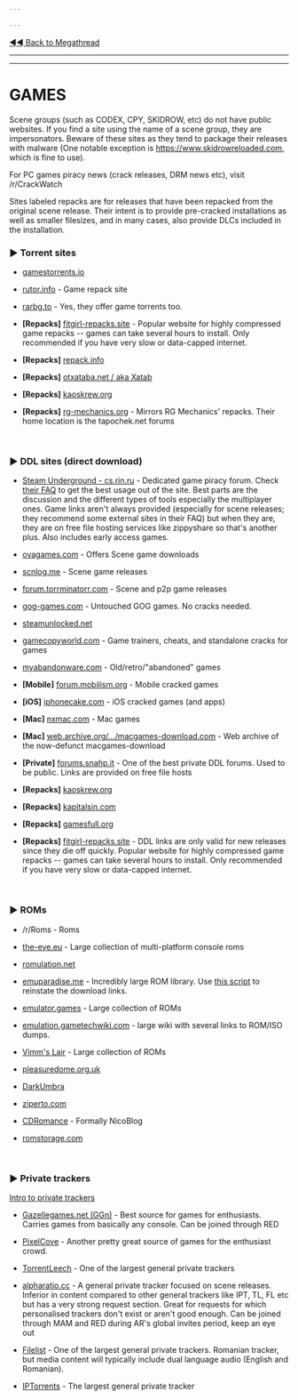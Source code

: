 ---
---
[◄◄ Back to Megathread](https://www.reddit.com/r/Piracy/wiki/megathread)

---
---

# GAMES

Scene groups (such as CODEX, CPY, SKIDROW, etc) do not have public websites. If you find a site using the name of a scene group, they are impersonators. Beware of these sites as they tend to package their releases with malware (One notable exception is https://www.skidrowreloaded.com, which is fine to use).

For PC games piracy news (crack releases, DRM news etc), visit /r/CrackWatch 

Sites labeled repacks are for releases that have been repacked from the original scene release. Their intent is to provide pre-cracked installations as well as smaller filesizes, and in many cases, also provide DLCs included in the installation.

### ►  **Torrent sites**

* [gamestorrents.io](https://www.gamestorrents.io/)
* [rutor.info](http://rutor.info/games) - Game repack site
* [rarbg.to](http://rarbg.to/) - Yes, they offer game torrents too.
* **[Repacks]** [fitgirl-repacks.site](http://fitgirl-repacks.site/) - Popular website for highly compressed game repacks -- games can take several hours to install. Only recommended if you have very slow or data-capped internet.
* **[Repacks]** [repack.info](https://repack.info/)
* **[Repacks]** [otxataba.net / aka Xatab](https://otxataba.net/)
* **[Repacks]** [kaoskrew.org](https://kaoskrew.org/)
* **[Repacks]** [rg-mechanics.org](https://rg-mechanics.org/) - Mirrors RG Mechanics' repacks. Their home location is the tapochek.net forums

&nbsp;




### ►  **DDL sites (direct download)**

* [Steam Underground - cs.rin.ru](https://cs.rin.ru/forum/viewforum.php?f=10) - Dedicated game piracy forum. Check [their FAQ](https://cs.rin.ru/forum/viewtopic.php?f=10&t=98158) to get the best usage out of the site. Best parts are the discussion and the different types of tools especially the multiplayer ones. Game links aren't always provided (especially for scene releases; they recommend some external sites in their FAQ) but when they are, they are on free file hosting services like zippyshare so that's another plus. Also includes early access games.
* [ovagames.com](http://www.ovagames.com/) - Offers Scene game downloads
* [scnlog.me](https://scnlog.me/) - Scene game releases
* [forum.torrminatorr.com](https://forum.torrminatorr.com/) - Scene and p2p game releases
* [gog-games.com](https://gog-games.com/) - Untouched GOG games. No cracks needed.
* [steamunlocked.net](https://steamunlocked.net/)
* [gamecopyworld.com](https://gamecopyworld.com/games/index.php) - Game trainers, cheats, and standalone cracks for games
* [myabandonware.com](https://www.myabandonware.com/) - Old/retro/"abandoned" games
* **[Mobile]** [forum.mobilism.org](https://forum.mobilism.org/index.php) - Mobile cracked games
* **[iOS]** [iphonecake.com](https://www.iphonecake.com/) - iOS cracked games (and apps)
* **[Mac]** [nxmac.com](https://nxmac.com/) - Mac games
* **[Mac]** [web.archive.org/.../macgames-download.com](https://web.archive.org/web/20181113021918/http://macgames-download.com/) - Web archive of the now-defunct macgames-download
* **[Private]** [forums.snahp.it](https://forum.snahp.it/) - One of the best private DDL forums. Used to be public. Links are provided on free file hosts
* **[Repacks]** [kaoskrew.org](https://kaoskrew.org/)
* **[Repacks]** [kapitalsin.com](http://www.kapitalsin.com/forum/index.php?board=4.0)
* **[Repacks]** [gamesfull.org](https://www.gamesfull.org/)
* **[Repacks]** [fitgirl-repacks.site](http://fitgirl-repacks.site/) - DDL links are only valid for new releases since they die off quickly. Popular website for highly compressed game repacks -- games can take several hours to install. Only recommended if you have very slow or data-capped internet.

&nbsp;




### ►  **ROMs**
* /r/Roms - Roms
* [the-eye.eu](http://the-eye.eu/public/rom/) - Large collection of multi-platform console roms
* [romulation.net](https://www.romulation.net/)
* [emuparadise.me](https://www.emuparadise.me) - Incredibly large ROM library. Use [this script](https://www.reddit.com/r/Piracy/comments/968sm6/a_script_for_easy_downloading_of_emuparadise_roms/) to reinstate the download links.
* [emulator.games](https://emulator.games/) - Large collection of ROMs
* [emulation.gametechwiki.com](https://emulation.gametechwiki.com/index.php/ROM_%26_ISO_Sites) - large wiki with several links to ROM/ISO dumps.
* [Vimm's Lair](https://vimm.net/?p=vault) - Large collection of ROMs
* [pleasuredome.org.uk](http://www.pleasuredome.org.uk/)
* [DarkUmbra](https://darkumbra.net)
* [ziperto.com](https://www.ziperto.com/)
* [CDRomance](https://cdromance.com) - Formally NicoBlog
* [romstorage.com](https://www.romstorage.com/)

&nbsp;




### ►  **Private trackers**

[Intro to private trackers](https://www.reddit.com/r/Piracy/wiki/guides/private_trackers)

* [Gazellegames.net (GGn)](https://gazellegames.net) - Best source for games for enthusiasts. Carries games from basically any console. Can be joined through RED
* [PixelCove](https://www.pixelcove.me/) - Another pretty great source of games for the enthusiast crowd.
* [TorrentLeech](https://www.torrentleech.org/) - One of the largest general private trackers
* [alpharatio.cc](https://alpharatio.cc/) - A general private tracker focused on scene releases. Inferior in content compared to other general trackers like IPT, TL, FL etc but has a very strong request section. Great for requests for which personalised trackers don't exist or aren't good enough. Can be joined through MAM and RED during AR's global invites period, keep an eye out
* [Filelist](https://filelist.ro/) - One of the largest general private trackers. Romanian tracker, but media content will typically include dual language audio (English and Romanian).
* [IPTorrents](http://iptorrents.com/) - The largest general private tracker

&nbsp;